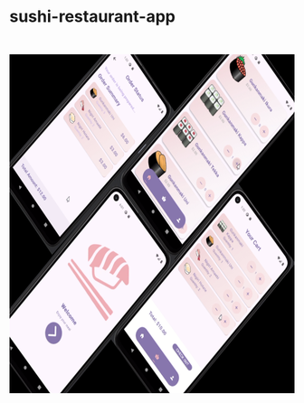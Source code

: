 
# **sushi-restaurant-app**



<br>
<p align=center>
<img src="https://github.com/nchynacha/portfolio/blob/main/assets/images/restaurant.png?raw=true" alt="game" width="600" height="600">
</p>
<br>
